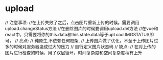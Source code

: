 # upload

//			注意事项:
			//在上传失败了之后，点击图片重新上传的时候，需要调用upload.changeStatus方法
			//在删除图片的时候要调用upload.del方法
			//在vue和react中，只需要将你的this.data和this.state.data等于upLoad.IMGSTATUS即可，
//			亮点:
//			纯原生,不依赖任何框架,
//			上传图片做了优化，不至于上传图片过多的时候对服务器造成过大的压力
//			自行定义图片状态码
//			缺点:
//			在对上传的图片进行检查的时候，用了双层循环，时间复杂度和空间复杂度稍有上升
